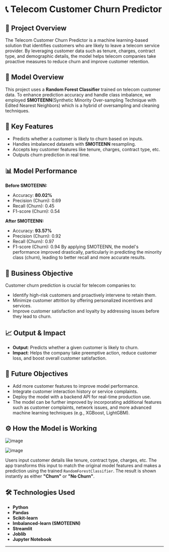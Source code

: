 # 📞 Telecom Customer Churn Predictor

## 📌 Project Overview
The Telecom Customer Churn Predictor is a machine learning-based solution that identifies customers who are likely to leave a telecom service provider. By leveraging customer data such as tenure, charges, contract type, and demographic details, the model helps telecom companies take proactive measures to reduce churn and improve customer retention.

## 🧠 Model Overview
This project uses a **Random Forest Classifier** trained on telecom customer data. To enhance prediction accuracy and handle class imbalance, we employed **SMOTEENN**(Synthetic Minority Over-sampling Technique with Edited Nearest Neighbors) which is a hybrid of oversampling and cleaning techniques. 

## 🌟 Key Features
- Predicts whether a customer is likely to churn based on inputs.
- Handles imbalanced datasets with **SMOTEENN** resampling.
- Accepts key customer features like tenure, charges, contract type, etc.
- Outputs churn prediction in real time.

## 📊 Model Performance
**Before SMOTEENN:**
- Accuracy: **80.02%**
- Precision (Churn): 0.69
- Recall (Churn): 0.45
- F1-score (Churn): 0.54

**After SMOTEENN:**
- Accuracy: **93.57%**
- Precision (Churn): 0.92
- Recall (Churn): 0.97
- F1-score (Churn): 0.94
By applying SMOTEENN, the model's performance improved drastically, particularly in predicting the minority class (churn), leading to better recall and more accurate results.


## 🎯 Business Objective
Customer churn prediction is crucial for telecom companies to:

- Identify high-risk customers and proactively intervene to retain them.
- Minimize customer attrition by offering personalized incentives and services.
- Improve customer satisfaction and loyalty by addressing issues before they lead to churn.

## 📈 Output & Impact
- **Output**: Predicts whether a given customer is likely to churn.
- **Impact**: Helps the company take preemptive action, reduce customer loss, and boost overall customer satisfaction.

## 🔮 Future Objectives
- Add more customer features to improve model performance.
- Integrate customer interaction history or service complaints.
- Deploy the model with a backend API for real-time production use.
- The model can be further improved by incorporating additional features such as customer complaints, network issues, and more advanced machine learning techniques (e.g., XGBoost, LightGBM).

## ⚙️ How the Model is Working

![image](https://github.com/user-attachments/assets/3a9f7104-608e-4788-86bc-6aba0d73710a)

![image](https://github.com/user-attachments/assets/7cfb794d-1b18-4a59-b75a-f07605dbacfc)

Users input customer details like tenure, contract type, charges, etc. The app transforms this input to match the original model features and makes a prediction using the trained `RandomForestClassifier`. The result is shown instantly as either **"Churn"** or **"No Churn"**.

## 🛠️ Technologies Used
- **Python**
- **Pandas**
- **Scikit-learn**
- **Imbalanced-learn (SMOTEENN)**
- **Streamlit**
- **Joblib**
- **Jupyter Notebook**

---

